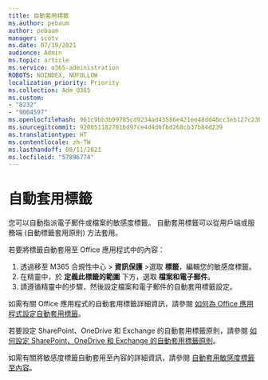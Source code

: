 ```yaml
---
title: 自動套用標籤
ms.author: pebaum
author: pebaum
manager: scotv
ms.date: 07/19/2021
audience: Admin
ms.topic: article
ms.service: o365-administration
ROBOTS: NOINDEX, NOFOLLOW
localization_priority: Priority
ms.collection: Adm_O365
ms.custom:
- "8232"
- "9004597"
ms.openlocfilehash: 961c9bb3b99785cd9234ad43586e421ee48dd40cc3eb127c23bb2a3f74dcd890
ms.sourcegitcommit: 920051182781bd97ce4d4d6fbd268cb37b84d239
ms.translationtype: HT
ms.contentlocale: zh-TW
ms.lasthandoff: 08/11/2021
ms.locfileid: "57896774"
---
```

# <a name="auto-apply-labeling"></a>自動套用標籤

您可以自動指派電子郵件或檔案的敏感度標籤。 自動套用標籤可以從用戶端或服務端 (自動標籤套用原則) 方法套用。

若要將標籤自動套用至 Office 應用程式中的內容： 

1. 透過移至 M365 合規性中心 > **資訊保護** >選取 **標籤**，編輯您的敏感度標籤。 
1. 在精靈中，於 **定義此標籤的範圍** 下方，選取 **檔案和電子郵件**。 
1. 請遵循精靈中的步驟，然後設定檔案和電子郵件的自動套用標籤設定。 

如需有關 Office 應用程式的自動套用標籤詳細資訊，請參閱 [如何為 Office 應用程式設定自動套用標籤](https://docs.microsoft.com/microsoft-365/compliance/apply-sensitivity-label-automatically#how-to-configure-auto-labeling-for-office-apps)。

若要設定 SharePoint、OneDrive 和 Exchange 的自動套用標籤原則，請參閱 [如何設定 SharePoint、OneDrive 和 Exchange 的自動套用標籤原則](https://go.microsoft.com/fwlink/?linkid=2148841)。

如需有關將敏感度標籤自動套用至內容的詳細資訊，請參閱 [自動套用敏感度標籤至內容](https://docs.microsoft.com/microsoft-365/compliance/apply-sensitivity-label-automatically)。